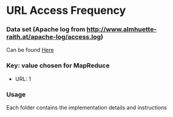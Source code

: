 # URL Access Frequency 

### Data set (Apache log from http://www.almhuette-raith.at/apache-log/access.log)
Can be found [Here](https://drive.google.com/open?id=1pOZBMfIGk6ok5d4R65ORsYQRVX0CuqS1)

### Key: value chosen for MapReduce

* URL: 1

### Usage

Each folder contains the implementation details and instructions
